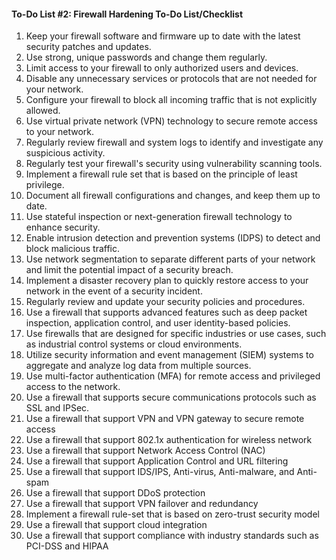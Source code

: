 <h4>To-Do List #2: Firewall Hardening To-Do List/Checklist</h4>

1. Keep your firewall software and firmware up to date with the latest security patches and updates.
2. Use strong, unique passwords and change them regularly.
3. Limit access to your firewall to only authorized users and devices.
4. Disable any unnecessary services or protocols that are not needed for your network.
5. Configure your firewall to block all incoming traffic that is not explicitly allowed.
6. Use virtual private network (VPN) technology to secure remote access to your network.
7. Regularly review firewall and system logs to identify and investigate any suspicious activity.
8. Regularly test your firewall's security using vulnerability scanning tools.
9. Implement a firewall rule set that is based on the principle of least privilege.
10. Document all firewall configurations and changes, and keep them up to date.
11. Use stateful inspection or next-generation firewall technology to enhance security.
12. Enable intrusion detection and prevention systems (IDPS) to detect and block malicious traffic.
13. Use network segmentation to separate different parts of your network and limit the potential impact of a security breach.
14. Implement a disaster recovery plan to quickly restore access to your network in the event of a security incident.
15. Regularly review and update your security policies and procedures.
16. Use a firewall that supports advanced features such as deep packet inspection, application control, and user identity-based policies.
17. Use firewalls that are designed for specific industries or use cases, such as industrial control systems or cloud environments.
18. Utilize security information and event management (SIEM) systems to aggregate and analyze log data from multiple sources.
19. Use multi-factor authentication (MFA) for remote access and privileged access to the network.
20. Use a firewall that supports secure communications protocols such as SSL and IPSec.
21. Use a firewall that support VPN and VPN gateway to secure remote access
22. Use a firewall that support 802.1x authentication for wireless network
23. Use a firewall that support Network Access Control (NAC)
24. Use a firewall that support Application Control and URL filtering
25. Use a firewall that support IDS/IPS, Anti-virus, Anti-malware, and Anti-spam
26. Use a firewall that support DDoS protection
27. Use a firewall that support VPN failover and redundancy
28. Implement a firewall rule-set that is based on zero-trust security model
29. Use a firewall that support cloud integration
30. Use a firewall that support compliance with industry standards such as PCI-DSS and HIPAA
